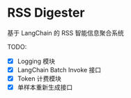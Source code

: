 # RSS Digester

基于 LangChain 的 RSS 智能信息聚合系统

TODO:

- [x] Logging 模块
- [x] LangChain Batch Invoke 接口
- [x] Token 计费模块
- [x] 单样本重新生成接口
